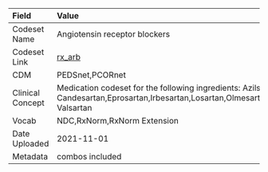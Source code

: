 |Field            |Value                                                                                                                                      |
|:----------------|:------------------------------------------------------------------------------------------------------------------------------------------|
|Codeset Name     |Angiotensin receptor blockers                                                                                                              |
|Codeset Link     |[rx_arb](https://github.com/PEDSnet/Variable-Dictionary/blob/main/drugs/rx_arb.csv)                                                        |
|CDM              |PEDSnet,PCORnet                                                                                                                            |
|Clinical Concept |Medication codeset for the following ingredients: Azilsartan, Candesartan,Eprosartan,Irbesartan,Losartan,Olmesartan,Telmisartan, Valsartan |
|Vocab            |NDC,RxNorm,RxNorm Extension                                                                                                                |
|Date Uploaded    |2021-11-01                                                                                                                                 |
|Metadata         |combos included                                                                                                                            |
